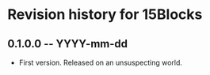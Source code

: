 # Revision history for 15Blocks

## 0.1.0.0 -- YYYY-mm-dd

* First version. Released on an unsuspecting world.
